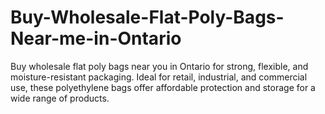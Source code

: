 # Buy-Wholesale-Flat-Poly-Bags-Near-me-in-Ontario
Buy wholesale flat poly bags near you in Ontario for strong, flexible, and moisture-resistant packaging. Ideal for retail, industrial, and commercial use, these polyethylene bags offer affordable protection and storage for a wide range of products.
